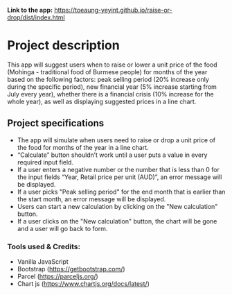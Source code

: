 **Link to the app:** https://toeaung-yeyint.github.io/raise-or-drop/dist/index.html
<br/>

# Project description

This app will suggest users when to raise or lower a unit price of the food (Mohinga - traditional food of Burmese people) for months of the year based on the following factors: peak selling period (20% increase only during the specific period), new financial year (5% increase starting from July every year), whether there is a financial crisis (10% increase for the whole year), as well as displaying suggested prices in a line chart.

## Project specifications

- The app will simulate when users need to raise or drop a unit price of the food for months of the year in a line chart.
- “Calculate” button shouldn’t work until a user puts a value in every required input field.
- If a user enters a negative number or the number that is less than 0 for the input fields “Year, Retail price per unit (AUD)”, an error message will be displayed.
- If a user picks "Peak selling period" for the end month that is earlier than the start month, an error message will be displayed.
- Users can start a new calculation by clicking on the "New calculation" button.
- If a user clicks on the "New calculation" button, the chart will be gone and a user will go back to form.

### Tools used & Credits:

- Vanilla JavaScript
- Bootstrap (https://getbootstrap.com/)
- Parcel (https://parceljs.org/)
- Chart js (https://www.chartjs.org/docs/latest/)
